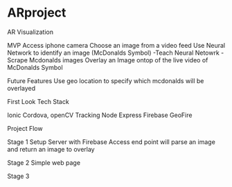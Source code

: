 # ARproject
AR Visualization

MVP
Access iphone camera
Choose an image from a video feed
Use Neural Network to identify an image (McDonalds Symbol)
	-Teach Neural Netowrk
	-Scrape Mcdonalds images
Overlay an Image ontop of the live video of McDonalds Symbol

Future Features
Use geo location to specify which mcdonalds will be overlayed 

First Look Tech Stack

Ionic
Cordova, openCV
Tracking
Node 
Express
Firebase
GeoFire

Project Flow

Stage 1
Setup Server with Firebase Access
	end point will parse an image and return an image to overlay

Stage 2
Simple web page 

Stage 3 